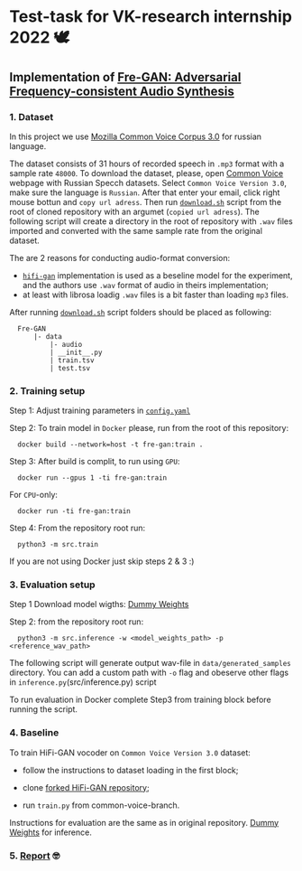# Test-task for VK-research internship 2022 :dove:
## Implementation of [Fre-GAN: Adversarial Frequency-consistent Audio Synthesis](https://arxiv.org/pdf/2106.02297.pdf)

### 1. Dataset

In this project we use [Mozilla Common Voice Corpus 3.0](https://commonvoice.mozilla.org/ru/datasets) for russian language.

The dataset consists of 31 hours of recorded speech in `.mp3` format with a sample rate `48000`. To download the dataset, please, open [Common Voice](https://commonvoice.mozilla.org/ru/datasets) webpage with Russian Specch datasets. Select `Common Voice Version 3.0`, make sure the language is `Russian`. After that enter your email, click right mouse bottun
and `copy url adress`. Then run [`download.sh`](download.sh) script from the root of cloned repository with an argumet (`copied url adress`). The following script will create a directory in the root of repository with `.wav` files imported and converted with the same sample rate from the original dataset. 

The are 2 reasons for conducting audio-format conversion: 
- [`hifi-gan`](https://github.com/jik876/hifi-gan/blob/master/) implementation is used as a beseline model for the experiment, and the authors use `.wav` format of audio in theirs implementation;
- at least with librosa loadig `.wav` files is a bit faster than loading `mp3` files.

After running [`download.sh`](download.sh) script folders should be placed as following:


      Fre-GAN
          |- data
              |- audio
              | __init__.py
              | train.tsv
              | test.tsv



### 2. Training setup


Step 1: Adjust training parameters in [`config.yaml`](src/config.yaml)



Step 2: To train model in `Docker` please, run from the root of this repository: 

      docker build --network=host -t fre-gan:train .
      
      
Step 3: After build is complit, to run using `GPU`:

      docker run --gpus 1 -ti fre-gan:train
      
For `CPU`-only:

      docker run -ti fre-gan:train
      
      
Step 4: From the repository root run:

      python3 -m src.train
      
      
If you are not using Docker just skip steps 2 & 3 :)


### 3. Evaluation setup

Step 1 Download model wigths: [Dummy Weights](https://fre-gan.s3.eu-west-1.amazonaws.com/epoch%3D5.ckpt)

Step 2: from the repository root run:

      python3 -m src.inference -w <model_weights_path> -p <reference_wav_path>
      
      
The following script will generate output wav-file in `data/generated_samples` directory. You can add a custom path with `-o` flag and
obeserve other flags in `inference.py`(src/inference.py) script

To run evaluation in Docker complete Step3 from training block before running the script.


### 4. Baseline

To train HiFi-GAN vocoder on `Common Voice Version 3.0` dataset:

- follow the instructions to dataset loading in the first block;

- clone [forked HiFi-GAN repository](https://github.com/dariadiatlova/hifi-gan/tree/common-voice-training);

- run `train.py` from common-voice-branch.

Instructions for evaluation are the same as in original repository. [Dummy Weights](https://hifi-gan.s3.eu-west-1.amazonaws.com/g_00000500) for inference.


### 5. [Report](https://ionian-dogsled-238.notion.site/d28198092c6b4be3b7a6f866356e2ed7) :nerd_face:
